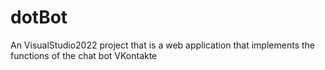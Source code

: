 # dotBot

An VisualStudio2022 project that is a web application that implements the functions of the chat bot VKontakte

